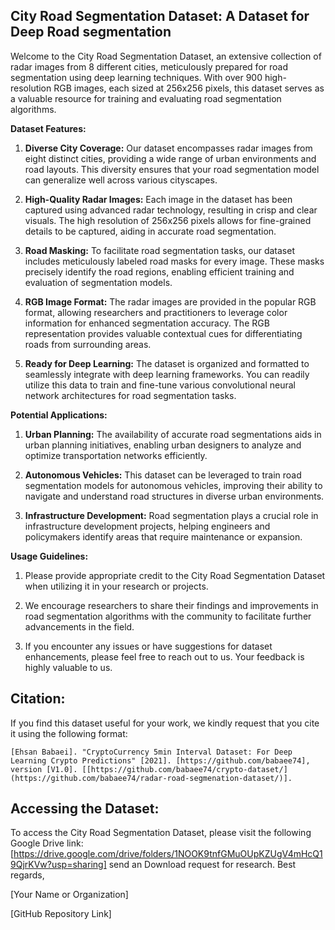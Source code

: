 ## City Road Segmentation Dataset: A Dataset for Deep Road segmentation

Welcome to the City Road Segmentation Dataset, an extensive collection of radar images from 8 different cities, meticulously prepared for road segmentation using deep learning techniques. With over 900 high-resolution RGB images, each sized at 256x256 pixels, this dataset serves as a valuable resource for training and evaluating road segmentation algorithms.

**Dataset Features:**

1. **Diverse City Coverage:** Our dataset encompasses radar images from eight distinct cities, providing a wide range of urban environments and road layouts. This diversity ensures that your road segmentation model can generalize well across various cityscapes.

2. **High-Quality Radar Images:** Each image in the dataset has been captured using advanced radar technology, resulting in crisp and clear visuals. The high resolution of 256x256 pixels allows for fine-grained details to be captured, aiding in accurate road segmentation.

3. **Road Masking:** To facilitate road segmentation tasks, our dataset includes meticulously labeled road masks for every image. These masks precisely identify the road regions, enabling efficient training and evaluation of segmentation models.

4. **RGB Image Format:** The radar images are provided in the popular RGB format, allowing researchers and practitioners to leverage color information for enhanced segmentation accuracy. The RGB representation provides valuable contextual cues for differentiating roads from surrounding areas.

5. **Ready for Deep Learning:** The dataset is organized and formatted to seamlessly integrate with deep learning frameworks. You can readily utilize this data to train and fine-tune various convolutional neural network architectures for road segmentation tasks.

**Potential Applications:**

1. **Urban Planning:** The availability of accurate road segmentations aids in urban planning initiatives, enabling urban designers to analyze and optimize transportation networks efficiently.

2. **Autonomous Vehicles:** This dataset can be leveraged to train road segmentation models for autonomous vehicles, improving their ability to navigate and understand road structures in diverse urban environments.

3. **Infrastructure Development:** Road segmentation plays a crucial role in infrastructure development projects, helping engineers and policymakers identify areas that require maintenance or expansion.

**Usage Guidelines:**

1. Please provide appropriate credit to the City Road Segmentation Dataset when utilizing it in your research or projects.

2. We encourage researchers to share their findings and improvements in road segmentation algorithms with the community to facilitate further advancements in the field.

3. If you encounter any issues or have suggestions for dataset enhancements, please feel free to reach out to us. Your feedback is highly valuable to us.

## Citation:

If you find this dataset useful for your work, we kindly request that you cite it using the following format:

```
[Ehsan Babaei]. "CryptoCurrency 5min Interval Dataset: For Deep Learning Crypto Predictions" [2021]. [https://github.com/babaee74], version [V1.0]. [[https://github.com/babaee74/crypto-dataset/](https://github.com/babaee74/radar-road-segmenation-dataset/)].
```

## Accessing the Dataset:

To access the City Road Segmentation Dataset, please visit the following Google Drive link: [https://drive.google.com/drive/folders/1NOOK9tnfGMuOUpKZUgV4mHcQ19QjrKVw?usp=sharing]
send an Download request for research.
Best regards,

[Your Name or Organization]

[GitHub Repository Link]
